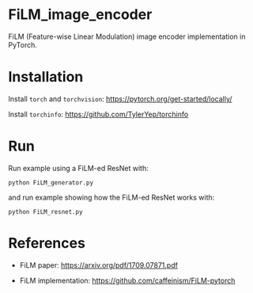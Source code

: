 # FiLM_image_encoder

FiLM (Feature-wise Linear Modulation) image encoder implementation in PyTorch.

# Installation

Install `torch` and `torchvision`: https://pytorch.org/get-started/locally/

Install `torchinfo`: https://github.com/TylerYep/torchinfo

# Run

Run example using a FiLM-ed ResNet with:

```
python FiLM_generator.py
```

and run example showing how the FiLM-ed ResNet works with:

```
python FiLM_resnet.py
```

# References

* FiLM paper: https://arxiv.org/pdf/1709.07871.pdf

* FiLM implementation: https://github.com/caffeinism/FiLM-pytorch

